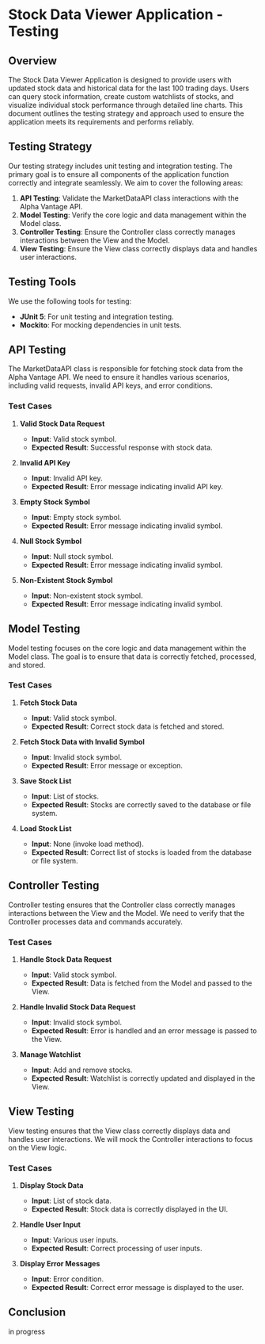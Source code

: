 # Stock Data Viewer Application - Testing

## Overview

The Stock Data Viewer Application is designed to provide users with updated stock data and historical data for the last 100 trading days. Users can query stock information, create custom watchlists of stocks, and visualize individual stock performance through detailed line charts. This document outlines the testing strategy and approach used to ensure the application meets its requirements and performs reliably.

## Testing Strategy

Our testing strategy includes unit testing and integration testing. The primary goal is to ensure all components of the application function correctly and integrate seamlessly. We aim to cover the following areas:

1. **API Testing**: Validate the MarketDataAPI class interactions with the Alpha Vantage API.
2. **Model Testing**: Verify the core logic and data management within the Model class.
3. **Controller Testing**: Ensure the Controller class correctly manages interactions between the View and the Model.
4. **View Testing**: Ensure the View class correctly displays data and handles user interactions.

## Testing Tools

We use the following tools for testing:

- **JUnit 5**: For unit testing and integration testing.
- **Mockito**: For mocking dependencies in unit tests.

## API Testing

The MarketDataAPI class is responsible for fetching stock data from the Alpha Vantage API. We need to ensure it handles various scenarios, including valid requests, invalid API keys, and error conditions.

### Test Cases

1. **Valid Stock Data Request**
   - **Input**: Valid stock symbol.
   - **Expected Result**: Successful response with stock data.

2. **Invalid API Key**
   - **Input**: Invalid API key.
   - **Expected Result**: Error message indicating invalid API key.

3. **Empty Stock Symbol**
   - **Input**: Empty stock symbol.
   - **Expected Result**: Error message indicating invalid symbol.

4. **Null Stock Symbol**
   - **Input**: Null stock symbol.
   - **Expected Result**: Error message indicating invalid symbol.

5. **Non-Existent Stock Symbol**
   - **Input**: Non-existent stock symbol.
   - **Expected Result**: Error message indicating invalid symbol.

## Model Testing

Model testing focuses on the core logic and data management within the Model class. The goal is to ensure that data is correctly fetched, processed, and stored.

### Test Cases

1. **Fetch Stock Data**
   - **Input**: Valid stock symbol.
   - **Expected Result**: Correct stock data is fetched and stored.

2. **Fetch Stock Data with Invalid Symbol**
   - **Input**: Invalid stock symbol.
   - **Expected Result**: Error message or exception.

3. **Save Stock List**
   - **Input**: List of stocks.
   - **Expected Result**: Stocks are correctly saved to the database or file system.

4. **Load Stock List**
   - **Input**: None (invoke load method).
   - **Expected Result**: Correct list of stocks is loaded from the database or file system.

## Controller Testing

Controller testing ensures that the Controller class correctly manages interactions between the View and the Model. We need to verify that the Controller processes data and commands accurately.

### Test Cases

1. **Handle Stock Data Request**
   - **Input**: Valid stock symbol.
   - **Expected Result**: Data is fetched from the Model and passed to the View.

2. **Handle Invalid Stock Data Request**
   - **Input**: Invalid stock symbol.
   - **Expected Result**: Error is handled and an error message is passed to the View.

3. **Manage Watchlist**
   - **Input**: Add and remove stocks.
   - **Expected Result**: Watchlist is correctly updated and displayed in the View.

## View Testing

View testing ensures that the View class correctly displays data and handles user interactions. We will mock the Controller interactions to focus on the View logic.

### Test Cases

1. **Display Stock Data**
   - **Input**: List of stock data.
   - **Expected Result**: Stock data is correctly displayed in the UI.

2. **Handle User Input**
   - **Input**: Various user inputs.
   - **Expected Result**: Correct processing of user inputs.

3. **Display Error Messages**
   - **Input**: Error condition.
   - **Expected Result**: Correct error message is displayed to the user.

## Conclusion

in progress
